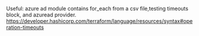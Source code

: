 Useful:
azure ad module contains for_each from a csv file,testing timeouts block, and azuread provider.
https://developer.hashicorp.com/terraform/language/resources/syntax#operation-timeouts

